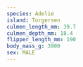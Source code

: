 ```yaml
---
species: Adelie
island: Torgersen
culmen_length_mm: 39.7
culmen_depth_mm: 18.4
flipper_length_mm: 190
body_mass_g: 3900
sex: MALE
---
```

